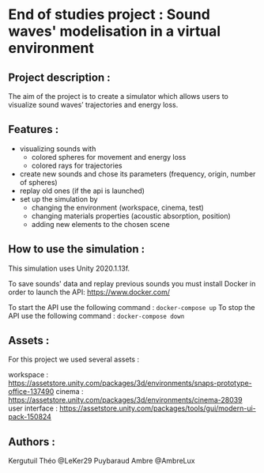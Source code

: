 # End of studies project : Sound waves' modelisation in a virtual environment

## Project description :

The aim of the project is to create a simulator which allows users to visualize sound waves’ trajectories and energy loss.

## Features :

- visualizing sounds with
	- colored spheres for movement and energy loss
	- colored rays for trajectories
- create new sounds and chose its parameters (frequency, origin, number of spheres)
- replay old ones (if the api is launched)
- set up the simulation by
	- changing the environment (workspace, cinema, test)
	- changing materials properties (acoustic absorption, position)
	- adding new elements to the chosen scene
	

## How to use the simulation :

This simulation uses Unity 2020.1.13f.

To save sounds' data and replay previous sounds you must install Docker in order to launch the API: https://www.docker.com/

To start the API use the following command : ```docker-compose up```
To stop the API use the following command : ```docker-compose down```

## Assets :

For this project we used several assets : 

workspace : https://assetstore.unity.com/packages/3d/environments/snaps-prototype-office-137490
cinema : https://assetstore.unity.com/packages/3d/environments/cinema-28039
user interface : https://assetstore.unity.com/packages/tools/gui/modern-ui-pack-150824

## Authors :

Kergutuil Théo @LeKer29
Puybaraud Ambre @AmbreLux


